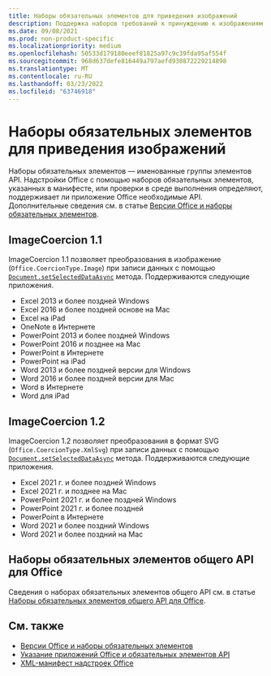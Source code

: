 ```yaml
---
title: Наборы обязательных элементов для приведения изображений
description: Поддержка наборов требований к принуждению к изображениям с Office надстройки в Excel, PowerPoint и Word.
ms.date: 09/08/2021
ms.prod: non-product-specific
ms.localizationpriority: medium
ms.openlocfilehash: 50533d179180eeef81825a97c9c39fda95af554f
ms.sourcegitcommit: 968d637defe816449a797aefd930872229214898
ms.translationtype: MT
ms.contentlocale: ru-RU
ms.lasthandoff: 03/23/2022
ms.locfileid: "63746918"
---
```

# <a name="image-coercion-requirement-sets"></a>Наборы обязательных элементов для приведения изображений

Наборы обязательных элементов — именованные группы элементов API. Надстройки Office с помощью наборов обязательных элементов, указанных в манифесте, или проверки в среде выполнения определяют, поддерживает ли приложение Office необходимые API. Дополнительные сведения см. в статье [Версии Office и наборы обязательных элементов](../../develop/office-versions-and-requirement-sets.md).

## <a name="imagecoercion-11"></a>ImageCoercion 1.1

ImageCoercion 1.1 позволяет преобразования в изображение (`Office.CoercionType.Image`) при записи данных с помощью [`Document.setSelectedDataAsync`](/javascript/api/office/office.document#office-office-document-getselecteddataasync-member(1)) метода. Поддерживаются следующие приложения.

- Excel 2013 и более поздней Windows
- Excel 2016 и более поздней основе на Mac
- Excel на iPad
- OneNote в Интернете
- PowerPoint 2013 и более поздней Windows
- PowerPoint 2016 и позднее на Mac
- PowerPoint в Интернете
- PowerPoint на iPad
- Word 2013 и более поздней версии для Windows
- Word 2016 и более поздней версии для Mac
- Word в Интернете
- Word для iPad

## <a name="imagecoercion-12"></a>ImageCoercion 1.2

ImageCoercion 1.2 позволяет преобразования в формат SVG (`Office.CoercionType.XmlSvg`) при записи данных с помощью [`Document.setSelectedDataAsync`](/javascript/api/office/office.document#office-office-document-getselecteddataasync-member(1)) метода. Поддерживаются следующие приложения.

- Excel 2021 г. и более поздней Windows
- Excel 2021 г. и позднее на Mac
- PowerPoint 2021 г. и более поздней Windows
- PowerPoint 2021 г. и более поздней
- PowerPoint в Интернете
- Word 2021 и более поздний Windows
- Word 2021 и более поздний на Mac

## <a name="office-common-api-requirement-sets"></a>Наборы обязательных элементов общего API для Office

Сведения о наборах обязательных элементов общего API см. в статье [Наборы обязательных элементов общего API для Office](office-add-in-requirement-sets.md).

## <a name="see-also"></a>См. также

- [Версии Office и наборы обязательных элементов](../../develop/office-versions-and-requirement-sets.md)
- [Указание приложений Office и обязательных элементов API](../../develop/specify-office-hosts-and-api-requirements.md)
- [XML-манифест надстроек Office](../../develop/add-in-manifests.md)
